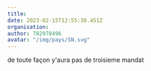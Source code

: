 ```yaml
---
title: 
date: 2023-02-15T12:55:38.451Z
organisation: 
author: 782978496
avatar: "/img/pays/SN.svg"
---
```


de toute façon y'aura pas de troisieme mandat 